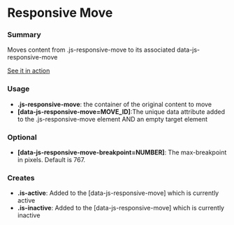   <h1>Responsive Move</h1>
  <div class="aside-move--top" data-js-responsive-move="aside-move"></div>
  <div class="js-responsive-move aside-move--right" data-js-responsive-move="aside-move" data-js-responsive-move-breakpoint="549">
    <aside>
      <h3>Summary</h3>
      <p>Moves content from .js-responsive-move to its associated data-js-responsive-move</p>
      <p><a href="//ericconstantinides.github.io/responsive-move/">See it in action</a></p>
    </aside>
  </div>
  <h3>Usage</h3>
  <ul>
    <li><strong>.js-responsive-move</strong>: the container of the original content to move</li>
    <li><strong>[data-js-responsive-move=MOVE_ID]</strong>:The unique data attribute added to the .js-responsive-move element AND an empty target element</li>
  </ul>
  <h3>Optional</h3>
  <ul>
    <li><strong>[data-js-responsive-move-breakpoint=NUMBER]</strong>: The max-breakpoint in pixels. Default is 767.</li>
  </ul>
  <h3>Creates</h3>
  <ul>
    <li><strong>.is-active</strong>: Added to the [data-js-responsive-move] which is currently active</li>
    <li><strong>.is-inactive</strong>: Added to the [data-js-responsive-move] which is currently inactive</li>
  </ul>
